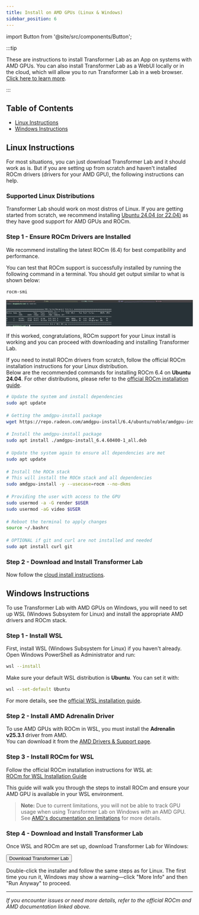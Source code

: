 ```yaml
---
title: Install on AMD GPUs (Linux & Windows)
sidebar_position: 6
---
```


import Button from '@site/src/components/Button';

:::tip

These are instructions to install Transformer Lab as an App on systems with AMD GPUs. You can also install Transformer Lab as a WebUI locally or in the cloud, which will allow you to run Transformer Lab in a web browser. [Click here to learn more](./install-on-cloud.md).

:::

## Table of Contents

- [Linux Instructions](#linux-instructions)
- [Windows Instructions](#windows-instructions)

## Linux Instructions

For most situations, you can just download Transformer Lab and it should work as is. But if you are setting up from scratch and haven't installed ROCm drivers (drivers for your AMD GPU), the following instructions can help.

### Supported Linux Distributions

Transformer Lab should work on most distros of Linux. If you are getting started from scratch, we recommend installing [Ubuntu 24.04 (or 22.04)](https://ubuntu.com/) as they have good support for AMD GPUs and ROCm.

### Step 1 - Ensure ROCm Drivers are Installed

We recommend installing the latest ROCm (6.4) for best compatibility and performance.

You can test that ROCm support is successfully installed by running the following command in a terminal. You should get output similar to what is shown below:

```bash
rocm-smi
```

![rocm-smi output](./img/rocm-smi-output.png)

If this worked, congratulations, ROCm support for your Linux install is working and you can proceed with downloading and installing Transformer Lab.

If you need to install ROCm drivers from scratch, follow the official ROCm installation instructions for your Linux distribution.  
Below are the recommended commands for installing ROCm 6.4 on **Ubuntu 24.04**. For other distributions, please refer to the [official ROCm installation guide](https://rocm.docs.amd.com/projects/install-on-linux/en/latest/install/amdgpu-install.html).

```bash
# Update the system and install dependencies
sudo apt update

# Getting the amdgpu-install package
wget https://repo.radeon.com/amdgpu-install/6.4/ubuntu/noble/amdgpu-install_6.4.60400-1_all.deb

# Install the amdgpu-install package
sudo apt install ./amdgpu-install_6.4.60400-1_all.deb

# Update the system again to ensure all dependencies are met
sudo apt update

# Install the ROCm stack
# This will install the ROCm stack and all dependencies
sudo amdgpu-install -y --usecase=rocm --no-dkms

# Providing the user with access to the GPU
sudo usermod -a -G render $USER
sudo usermod -aG video $USER

# Reboot the terminal to apply changes
source ~/.bashrc

# OPTIONAL if git and curl are not installed and needed
sudo apt install curl git
```


### Step 2 - Download and Install Transformer Lab

Now follow the [cloud install instructions](./install-on-cloud.md).


## Windows Instructions

To use Transformer Lab with AMD GPUs on Windows, you will need to set up WSL (Windows Subsystem for Linux) and install the appropriate AMD drivers and ROCm stack.

### Step 1 - Install WSL

First, install WSL (Windows Subsystem for Linux) if you haven't already. Open Windows PowerShell as Administrator and run:

```bash
wsl --install
```

Make sure your default WSL distribution is **Ubuntu**. You can set it with:

```bash
wsl --set-default Ubuntu
```

For more details, see the [official WSL installation guide](https://learn.microsoft.com/en-us/windows/wsl/install).

### Step 2 - Install AMD Adrenalin Driver

To use AMD GPUs with ROCm in WSL, you must install the **Adrenalin v25.3.1** driver from AMD.  
You can download it from the [AMD Drivers & Support page](https://www.amd.com/en/support/download/drivers.html).

### Step 3 - Install ROCm for WSL

Follow the official ROCm installation instructions for WSL at:  
[ROCm for WSL Installation Guide](https://rocm.docs.amd.com/projects/radeon/en/latest/docs/install/wsl/install-radeon.html)

This guide will walk you through the steps to install ROCm and ensure your AMD GPU is available in your WSL environment.

> **Note:** Due to current limitations, you will not be able to track GPU usage when using Transformer Lab on Windows with an AMD GPU. See [AMD's documentation on limitations](https://rocm.docs.amd.com/projects/radeon/en/latest/docs/limitations.html#windows-subsystem-for-linux-wsl) for more details.

### Step 4 - Download and Install Transformer Lab

Once WSL and ROCm are set up, download Transformer Lab for Windows:

<a href="https://transformerlab.ai/docs/download">
    <Button>Download Transformer Lab</Button>
</a>

Double-click the installer and follow the same steps as for Linux. The first time you run it, Windows may show a warning—click "More Info" and then "Run Anyway" to proceed.

---

*If you encounter issues or need more details, refer to the official ROCm and AMD documentation linked above.*
